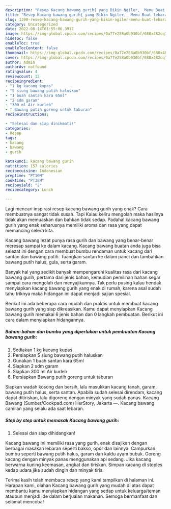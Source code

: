 ```yaml
---
description: "Resep Kacang bawang gurih{ yang Bikin Ngiler,  Menu Buat lebaran"
title: "Resep Kacang bawang gurih{ yang Bikin Ngiler,  Menu Buat lebaran"
slug: 1390-resep-kacang-bawang-gurih-yang-bikin-ngiler-menu-buat-lebaran
category: Uncategorized
date: 2022-08-14T01:55:06.391Z
image: https://img-global.cpcdn.com/recipes/0a77e258a0b930bf/680x482cq70/kacang-bawang-gurih-foto-resep-utama.jpg
hideToc: false
enableToc: true
enableTocContent: false
thumbnail: https://img-global.cpcdn.com/recipes/0a77e258a0b930bf/680x482cq70/kacang-bawang-gurih-foto-resep-utama.jpg
cover: https://img-global.cpcdn.com/recipes/0a77e258a0b930bf/680x482cq70/kacang-bawang-gurih-foto-resep-utama.jpg
author: Admin
authorAv: notfound
ratingvalue: 4
reviewcount: 12
recipeingredient:
- "1 kg kacang kupas"
- "5 siung bawang putih haluskan"
- "1 buah santan kara 65ml"
- "2 sdm garam"
- "300 ml Air kurleb"
- " Bawang putih goreng untuk taburan"
recipeinstructions:

- "Selesai dan siap dinikmati!"
categories:
- Resep
tags:
- kacang
- bawang
- gurih

katakunci: kacang bawang gurih 
nutrition: 157 calories
recipecuisine: Indonesian
preptime: "PT10M"
cooktime: "PT38M"
recipeyield: "2"
recipecategory: Lunch

---
```



Lagi mencari inspirasi resep kacang bawang gurih yang enak? Cara membuatnya sangat tidak susah. Tapi Kalau keliru mengolah maka hasilnya tidak akan memuaskan dan bahkan tidak sedap. Padahal kacang bawang gurih yang enak seharusnya memiliki aroma dan rasa yang dapat memancing selera kita.


Kacang bawang lezat punya rasa gurih dan bawang yang benar-benar meresap sampai ke dalam kacang. Kacang bawang buatan anda juga bisa selezat ini dengan cara membuat bumbu rendaman untuk kacang dari santan dan bawang putih. Tuangkan santan ke dalam panci dan tambahkan bawang putih halus, gula, serta garam.

Banyak hal yang sedikit banyak mempengaruhi kualitas rasa dari kacang bawang gurih, pertama dari jenis bahan, kemudian pemilihan bahan segar sampai cara mengolah dan menyajikannya. Tak perlu pusing kalau hendak menyiapkan kacang bawang gurih yang enak di rumah, karena asal sudah tahu triknya maka hidangan ini dapat menjadi sajian spesial.


Berikut ini ada beberapa cara mudah dan praktis untuk membuat kacang bawang gurih yang siap dikreasikan. Kamu dapat menyiapkan Kacang bawang gurih memakai 6 jenis bahan dan 0 langkah pembuatan. Berikut ini cara dalam menyiapkan hidangannya.

<!--inarticleads1-->

##### Bahan-bahan dan bumbu yang diperlukan untuk pembuatan Kacang bawang gurih:

1. Sediakan 1 kg kacang kupas
1. Persiapkan 5 siung bawang putih haluskan
1. Gunakan 1 buah santan kara 65ml
1. Siapkan 2 sdm garam
1. Siapkan 300 ml Air kurleb
1. Persiapkan  Bawang putih goreng untuk taburan


Siapkan wadah kosong dan bersih, lalu masukkan kacang tanah, garam, bawang putih halus, serta santan. Apabila sudah selesai direndam, kacang dapat ditiriskan, lalu digoreng dengan minyak yang sudah panas. Kacang Bawang (Sumber/Cookpad.com) HerStory, Jakarta —. Kacang bawang camilan yang selalu ada saat lebaran. 

<!--inarticleads2-->

##### Step by step untuk memasak Kacang bawang gurih:


1. Selesai dan siap dihidangkan!

Kacang bawang ini memiliki rasa yang gurih, enak disajikan dengan berbagai masakan lebaran seperti bakso, opor dan lainnya. Campurkan bumbu seperti bawang putih halus, garam dan kaldu ayam bubuk. Goreng kacang dengan minyak panas menggunakan api sedang. Jika kacang berwarna kuning keemasan, angkat dan tiriskan. Simpan kacang di stoples kedap udara jika sudah dingin dan minyak tiris. 

Terima kasih telah membaca resep yang kami tampilkan di halaman ini. Harapan kami, olahan Kacang bawang gurih yang mudah di atas dapat membantu kamu menyiapkan hidangan yang sedap untuk keluarga/teman ataupun menjadi ide dalam berjualan makanan. Semoga bermanfaat dan selamat mencoba!
